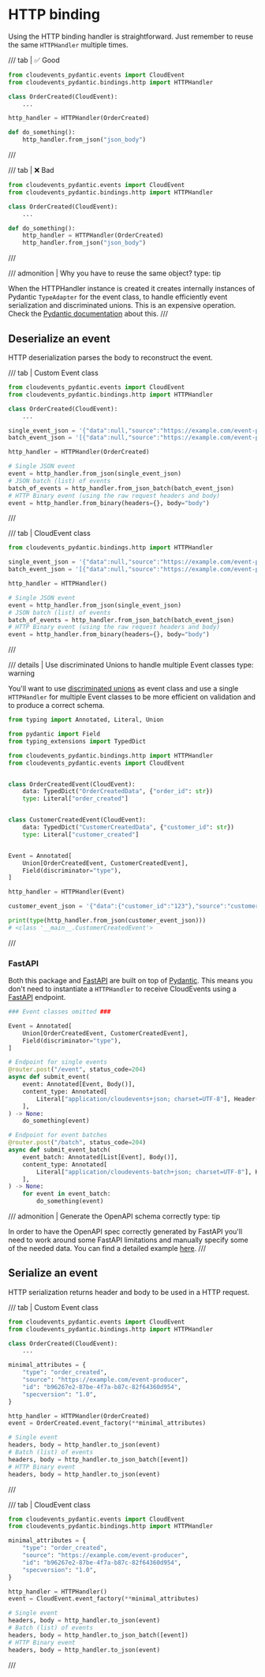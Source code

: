 # HTTP binding

Using the HTTP binding handler is straightforward. Just remember to reuse the same
`HTTPHandler` multiple times.

/// tab | ✅ Good

```python
from cloudevents_pydantic.events import CloudEvent
from cloudevents_pydantic.bindings.http import HTTPHandler

class OrderCreated(CloudEvent):
    ...

http_handler = HTTPHandler(OrderCreated)

def do_something():
    http_handler.from_json("json_body")
```
///

/// tab | ❌ Bad
```python
from cloudevents_pydantic.events import CloudEvent
from cloudevents_pydantic.bindings.http import HTTPHandler

class OrderCreated(CloudEvent):
    ...

def do_something():
    http_handler = HTTPHandler(OrderCreated)
    http_handler.from_json("json_body")
```

///

/// admonition | Why you have to reuse the same object?
    type: tip

When the HTTPHandler instance is created it creates internally instances of Pydantic `TypeAdapter`
for the event class, to handle efficiently event serialization and discriminated unions. This is
an expensive operation. Check the [Pydantic documentation](https://docs.pydantic.dev/latest/concepts/performance/#typeadapter-instantiated-once) about this.
///

## Deserialize an event

HTTP deserialization parses the body to reconstruct the event.

/// tab | Custom Event class
```python
from cloudevents_pydantic.events import CloudEvent
from cloudevents_pydantic.bindings.http import HTTPHandler

class OrderCreated(CloudEvent):
    ...

single_event_json = '{"data":null,"source":"https://example.com/event-producer","id":"b96267e2-87be-4f7a-b87c-82f64360d954","type":"com.example.string","specversion":"1.0","time":"2022-07-16T12:03:20.519216+04:00","subject":null,"datacontenttype":null,"dataschema":null}'
batch_event_json = '[{"data":null,"source":"https://example.com/event-producer","id":"b96267e2-87be-4f7a-b87c-82f64360d954","type":"com.example.string","specversion":"1.0","time":"2022-07-16T12:03:20.519216+04:00","subject":null,"datacontenttype":null,"dataschema":null}]'

http_handler = HTTPHandler(OrderCreated)

# Single JSON event
event = http_handler.from_json(single_event_json)
# JSON batch (list) of events
batch_of_events = http_handler.from_json_batch(batch_event_json)
# HTTP Binary event (using the raw request headers and body)
event = http_handler.from_binary(headers={}, body="body")
```
///

/// tab | CloudEvent class
```python
from cloudevents_pydantic.bindings.http import HTTPHandler

single_event_json = '{"data":null,"source":"https://example.com/event-producer","id":"b96267e2-87be-4f7a-b87c-82f64360d954","type":"com.example.string","specversion":"1.0","time":"2022-07-16T12:03:20.519216+04:00","subject":null,"datacontenttype":null,"dataschema":null}'
batch_event_json = '[{"data":null,"source":"https://example.com/event-producer","id":"b96267e2-87be-4f7a-b87c-82f64360d954","type":"com.example.string","specversion":"1.0","time":"2022-07-16T12:03:20.519216+04:00","subject":null,"datacontenttype":null,"dataschema":null}]'

http_handler = HTTPHandler()

# Single JSON event
event = http_handler.from_json(single_event_json)
# JSON batch (list) of events
batch_of_events = http_handler.from_json_batch(batch_event_json)
# HTTP Binary event (using the raw request headers and body)
event = http_handler.from_binary(headers={}, body="body")
```
///

/// details | Use discriminated Unions to handle multiple Event classes
    type: warning

You'll want to use [discriminated unions](https://docs.pydantic.dev/latest/concepts/unions/#discriminated-unions)
as event class and use a single `HTTPHandler` for multiple Event classes to be more efficient on validation
and to produce a correct schema. 

```python
from typing import Annotated, Literal, Union

from pydantic import Field
from typing_extensions import TypedDict

from cloudevents_pydantic.bindings.http import HTTPHandler
from cloudevents_pydantic.events import CloudEvent


class OrderCreatedEvent(CloudEvent):
    data: TypedDict("OrderCreatedData", {"order_id": str})
    type: Literal["order_created"]


class CustomerCreatedEvent(CloudEvent):
    data: TypedDict("CustomerCreatedData", {"customer_id": str})
    type: Literal["customer_created"]


Event = Annotated[
    Union[OrderCreatedEvent, CustomerCreatedEvent],
    Field(discriminator="type"),
]

http_handler = HTTPHandler(Event)

customer_event_json = '{"data":{"customer_id":"123"},"source":"customer_service","id":"123","type":"customer_created","specversion":"1.0","time":null,"subject":null,"datacontenttype":null,"dataschema":null}'

print(type(http_handler.from_json(customer_event_json)))
# <class '__main__.CustomerCreatedEvent'>
```
///

### FastAPI

Both this package and [FastAPI](https://fastapi.tiangolo.com/) are built on top
of [Pydantic](https://docs.pydantic.dev/latest/). This means you don't need to instantiate
a `HTTPHandler` to receive CloudEvents using a [FastAPI](https://fastapi.tiangolo.com/) endpoint.

```python
### Event classes omitted ###

Event = Annotated[
    Union[OrderCreatedEvent, CustomerCreatedEvent],
    Field(discriminator="type"),
]

# Endpoint for single events
@router.post("/event", status_code=204)
async def submit_event(
    event: Annotated[Event, Body()],
    content_type: Annotated[
        Literal["application/cloudevents+json; charset=UTF-8"], Header()
    ],
) -> None:
    do_something(event)

# Endpoint for event batches
@router.post("/batch", status_code=204)
async def submit_event_batch(
    event_batch: Annotated[List[Event], Body()],
    content_type: Annotated[
        Literal["application/cloudevents-batch+json; charset=UTF-8"], Header()
    ],
) -> None:
    for event in event_batch:
        do_something(event)
```

/// admonition | Generate the OpenAPI schema correctly
    type: tip

In order to have the OpenAPI spec correctly generated by FastAPI you'll need to
work around some FastAPI limitations and manually specify some of the needed data.
You can find a detailed example [here](https://github.com/febus982/bootstrap-python-fastapi/blob/main/src/http_app/routes/events.py).
///

## Serialize an event

HTTP serialization returns header and body to be used in a HTTP request.

/// tab | Custom Event class
```python
from cloudevents_pydantic.events import CloudEvent
from cloudevents_pydantic.bindings.http import HTTPHandler

class OrderCreated(CloudEvent):
    ...

minimal_attributes = {
    "type": "order_created",
    "source": "https://example.com/event-producer",
    "id": "b96267e2-87be-4f7a-b87c-82f64360d954",
    "specversion": "1.0",
}

http_handler = HTTPHandler(OrderCreated)
event = OrderCreated.event_factory(**minimal_attributes)

# Single event
headers, body = http_handler.to_json(event)
# Batch (list) of events
headers, body = http_handler.to_json_batch([event])
# HTTP Binary event
headers, body = http_handler.to_json(event)
```
///

/// tab | CloudEvent class
```python
from cloudevents_pydantic.events import CloudEvent
from cloudevents_pydantic.bindings.http import HTTPHandler

minimal_attributes = {
    "type": "order_created",
    "source": "https://example.com/event-producer",
    "id": "b96267e2-87be-4f7a-b87c-82f64360d954",
    "specversion": "1.0",
}

http_handler = HTTPHandler()
event = CloudEvent.event_factory(**minimal_attributes)

# Single event
headers, body = http_handler.to_json(event)
# Batch (list) of events
headers, body = http_handler.to_json_batch([event])
# HTTP Binary event
headers, body = http_handler.to_json(event)
```
///
